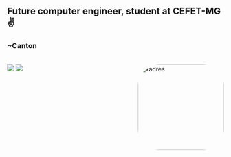 ## Future computer engineer, student at CEFET-MG ✌️
### ~Canton

<!--
<div style="display: inline_block"><br>

  <img align="right" alt="Rafa-pic" height="150" style="border-radius:50px;" src="https://media.discordapp.net/attachments/639956127056134178/890373478988013628/Publicacoes_Instagram_1_1.png?width=676&height=676">
</div>
-->

<div style="display: inline_block"><br>
  <img align="right" alt="xadres" height="200" style="border-radius:50px;" src="https://images.pexels.com/photos/260024/pexels-photo-260024.jpeg?auto=compress&cs=tinysrgb&w=1260&h=750&dpr=1">
</div>


<picture>
<source 
  srcset="https://github-readme-stats.vercel.app/api?username=anuraghazra&show_icons=true"
  media="(prefers-color-scheme: dark)"
/>
<source
  srcset="https://github-readme-stats.vercel.app/api?username=EmilioCanton&show_icons=true&theme=jolly"
  media="(prefers-color-scheme: light), (prefers-color-scheme: no-preference)"
/>
<img src="https://github-readme-stats.vercel.app/api?username=anuraghazra&show_icons=true"/>
</picture>


          
        




<picture>
<source 
  srcset="https://github-readme-stats.vercel.app/api/top-langs/?username=EmilioCanton&layout=compact"
  media="(prefers-color-scheme: dark)"
/>
<source
  srcset="https://github-readme-stats.vercel.app/api/top-langs/?username=EmilioCanton&layout=compact"
  media="(prefers-color-scheme: light), (prefers-color-scheme: no-preference)"
/>
<img src="https://github.com/anuraghazra/github-readme-stats" />
</picture>






